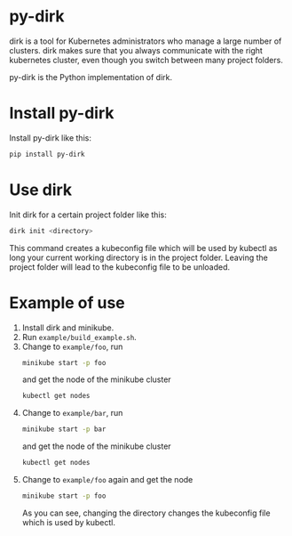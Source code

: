 # py-dirk

dirk is a tool for Kubernetes administrators who manage a large number of clusters. 
dirk makes sure that you always communicate with the right kubernetes cluster, even though you switch between many project folders.

py-dirk is the Python implementation of dirk.

# Install py-dirk

Install py-dirk like this:

```bash
pip install py-dirk
```

# Use dirk

Init dirk for a certain project folder like this:

```bash
dirk init <directory>
```

This command creates a kubeconfig file which will be used by kubectl as long your current working directory is in the project folder.
Leaving the project folder will lead to the kubeconfig file to be unloaded.

# Example of use

1. Install dirk and minikube.
2. Run `example/build_example.sh`.
3. Change to `example/foo`, run 
   ```bash
   minikube start -p foo 
   ```
   and get the node of the minikube cluster
   ```bash
   kubectl get nodes 
   ```   
4. Change to `example/bar`, run 
   ```bash
   minikube start -p bar
   ```
   and get the node of the minikube cluster
   ```bash
   kubectl get nodes 
   ```   
5. Change to `example/foo` again and get the node
   ```bash
   minikube start -p foo
   ```
   As you can see, changing the directory changes the kubeconfig file which is used by kubectl.
 